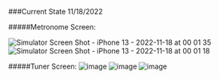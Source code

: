 ###Current State 11/18/2022

#####Metronome Screen:

![Simulator Screen Shot - iPhone 13 - 2022-11-18 at 00 01 35](https://user-images.githubusercontent.com/44208845/202641256-2f636962-9ab5-40d5-9e11-817009d484bc.png)
![Simulator Screen Shot - iPhone 13 - 2022-11-18 at 00 01 18](https://user-images.githubusercontent.com/44208845/202641258-441b96b2-4bcb-46fb-a5a3-4de9489056dc.png)


#####Tuner Screen:
![image](https://user-images.githubusercontent.com/44208845/202641055-c4cfdc74-a9af-45a7-9b05-37938b9cfdf6.png)
![image](https://user-images.githubusercontent.com/44208845/202641077-006b5cf1-deb5-435c-a551-a02bbf4a0416.png)
![image](https://user-images.githubusercontent.com/44208845/202641107-68d49092-19fb-450d-a498-b0a91f1aef4e.png)
